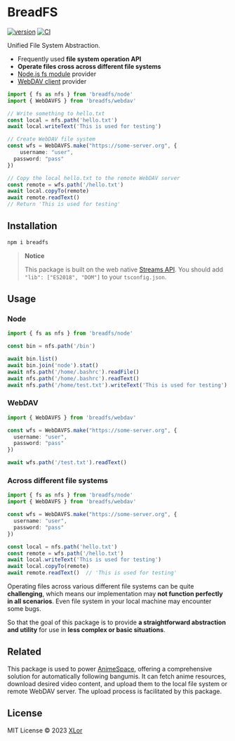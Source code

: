 # BreadFS

[![version](https://img.shields.io/npm/v/breadfs?label=breadfs)](https://www.npmjs.com/package/breadfs)
[![CI](https://github.com/yjl9903/breadfs/actions/workflows/ci.yml/badge.svg)](https://github.com/yjl9903/breadfs/actions/workflows/ci.yml)

Unified File System Abstraction.

+ Frequently used **file system operation API**
+ **Operate files cross across different file systems**
+ [Node.js fs module](https://nodejs.org/api/fs.html) provider
+ [WebDAV client](https://github.com/perry-mitchell/webdav-client) provider

```ts
import { fs as nfs } from 'breadfs/node'
import { WebDAVFS } from 'breadfs/webdav'

// Write something to hello.txt
const local = nfs.path('hello.txt')
await local.writeText('This is used for testing')

// Create WebDAV file system
const wfs = WebDAVFS.make("https://some-server.org", {
    username: "user",
  password: "pass"
})

// Copy the local hello.txt to the remote WebDAV server
const remote = wfs.path('/hello.txt')
await local.copyTo(remote)
await remote.readText()
// Return 'This is used for testing'
```

## Installation

```bash
npm i breadfs
```

> **Notice**
>
> This package is built on the web native [Streams API](https://developer.mozilla.org/en-US/docs/Web/API/Streams_API). You should add `"lib": ["ES2018", "DOM"]` to your `tsconfig.json`.

## Usage

### Node

```ts
import { fs as nfs } from 'breadfs/node'

const bin = nfs.path('/bin')

await bin.list()
await bin.join('node').stat()
await nfs.path('/home/.bashrc').readFile()
await nfs.path('/home/.bashrc').readText()
await nfs.path('/home/test.txt').writeText('This is used for testing')
```

### WebDAV

```ts
import { WebDAVFS } from 'breadfs/webdav'

const wfs = WebDAVFS.make("https://some-server.org", {
  username: "user",
  password: "pass"
})

await wfs.path('/test.txt').readText()
```

### Across different file systems

```ts
import { fs as nfs } from 'breadfs/node'
import { WebDAVFS } from 'breadfs/webdav'

const wfs = WebDAVFS.make("https://some-server.org", {
  username: "user",
  password: "pass"
})

const local = nfs.path('hello.txt')
const remote = wfs.path('/hello.txt')
await local.writeText('This is used for testing')
await local.copyTo(remote)
await remote.readText()  // 'This is used for testing'
```

Operating files across various different file systems can be quite **challenging**, which means our implementation may **not function perfectly in all scenarios**. Even file system in your local machine may encounter some bugs.

So that the goal of this package is to provide **a straightforward abstraction and utility** for use in **less complex or basic situations**.

## Related

This package is used to power [AnimeSpace](https://github.com/yjl9903/AnimeSpace), offering a comprehensive solution for automatically following bangumis. It can fetch anime resources, download desired video content, and upload them to the local file system or remote WebDAV server. The upload process is facilitated by this package.

## License

MIT License © 2023 [XLor](https://github.com/yjl9903)
